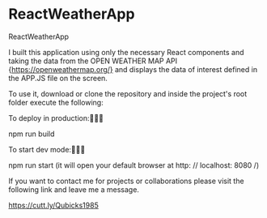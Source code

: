 # ReactWeatherApp
ReactWeatherApp

I built this application using only the necessary React components and taking the data from the OPEN WEATHER MAP API {https://openweathermap.org/} 
and displays the data of interest defined in the APP.JS file on the screen.

To use it, download or clone the repository and inside the project's root folder execute the following:

To deploy in production:🧑🏻‍🚀 

npm run build

To start dev mode:👨🏻‍💻 

npm run start
(it will open your default browser at http: // localhost: 8080 /)

If you want to contact me for projects or collaborations please visit the following link and leave me a message.

https://cutt.ly/Qubicks1985
